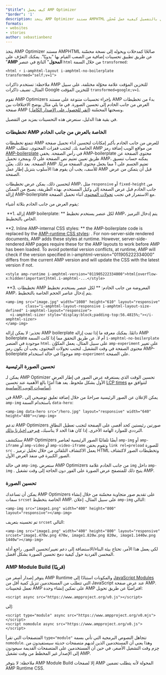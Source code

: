 ```yaml
---
"$title": كيف يعمل AMP Optimizer
"$order": '1'
description: يتخذ AMP Optimizer مستند AMPHTML صالحًا كمدخلات ويحوله إلى نسخة محسّنة عن طريق تطبيق تحسينات إضافية من الصعب القيام بها "يدويًا". يوضح هذا الدليل بالتفصيل كيفية عمل مُحسِّن AMP.
formats:
- websites
- stories
author: sebastianbenz
---
```


يتخذ AMP Optimizer مستند AMPHTML صالحًا كمدخلات ويحوله إلى نسخة محسّنة عن طريق تطبيق تحسينات إضافية من الصعب القيام بها "يدويًا". يمكنك التعرّف على "**AMP المحوَل**" الناتج في عنصر `html` من خلال السمة `transformed`:

```
<html ⚡ i-amphtml-layout i-amphtml-no-boilerplate transformed="self;v=1">
```

ملاحظة: تستخدم ذاكرات AMP للتخزين المؤقت علامة محوّلة مختلفة، على سبيل المثال، تضيف ذاكرات Google للتخزين المؤقت `transformed=google;v=1`.

تقوم AMP Optimizers بإجراء تحسينات متنوعة على مستند AMP بدءً من تخطيطات العرض من جانب الخادم إلى تحسين الصورة. في ما يلي مثال يوضح الاختلافات بين صفحة AMP ونسختها المحسّنة ([انقر للحصول على الإصدار الكامل](/static/img/docs/guides/optimized-amp-diff.png)).

<a href="/static/img/docs/guides/optimized-amp-diff.png"><amp-img lightbox layout="responsive" width="2560" height="773" src="/static/img/docs/guides/optimized-amp-diff.png"></amp-img></a>

في بقية هذا الدليل، سنعرض هذه التحسينات بمزيد من التفصيل.

### تخطيطات AMP الخاصة بالعرض من جانب الخادم

تتمتع تخطيطات AMP للعرض من جانب الخادم بأكبر إمكانات لتحسين أداء تحميل صفحة AMP الخاصة بك. لتجنب قفزات المحتوى، تتطلب AMP من مواقع الويب إضافة رمز [AMP-boilerplate](https://amp.dev/documentation/guides-and-tutorials/learn/spec/amp-boilerplate/?format=websites) في رأس الصفحة. يخفي AMP-boilerplate محتوى الصفحة عن طريق تعيين تعتيم نص الصفحة على 0. وبمجرد تحميل AMP، يمكنه حساب تنسيق الصفحة. بعد ذلك، يعيّن AMP تعتيم الجسم على 1 مما يجعل محتوى الصفحة مرئيًا. للأسف، يجب أن يقوم هذا الأسلوب بتنزيل إطار عمل AMP قبل أن يتمكن من عرض الصفحة.

لتحسين ذلك، يمكن عرض تخطيطات AMP، مثل `responsive` أو `fixed-height` من جانب الخادم قبل عرض الصفحة إلى وكيل المستخدم. بهذه الطريقة، يصبح من الممكن إزالة AMP-boilerplate مع الاستمرار في تجنب [تحولات المحتوى](https://web.dev/cls/) أثناء تحميل الصفحة.

يقوم العرض من جانب الخادم بثلاثة أشياء:

⁣ **1. إزالة AMP boilerplate: ** لكل عنصر يستخدم تخطيط AMP، يتم إدخال الترميز الخاص بالتخطيط.

⁣**2. Inline AMP-internal CSS styles: ** the AMP-boilerplate code is replaced by the <a href="https://cdn.ampproject.org/v0.css">AMP-runtime CSS styles</a>: <style amp-runtime>...</style>. For non-server-side rendered documents, AMP adds these styles at runtime. However, server-side-rendered AMP pages require these for the AMP layouts to work before AMP has been loaded. To avoid potential version conflicts, at runtime, AMP will check if the version specified in i-amphtml-version="011905222334000" differs from the current AMP version and will update the CSS with the latest version if not.

```
<style amp-runtime i-amphtml-version="011905222334000">html{overflow-x:hidden!important}html.i-amphtml-...</style>
```

⁣ **3. تخطيطات AMP المعروضة من جانب الخادم: ** لكل عنصر يستخدم تخطيط AMP، يتم إدخال عناصر الحجم الخاصة بالتخطيط.

```
<amp-img src="image.jpg" width="1080" height="610" layout="responsive"
         class="i-amphtml-layout-responsive i-amphtml-layout-size-defined" i-amphtml-layout="responsive">
  <i-amphtml-sizer style="display:block;padding-top:56.4815%;"></i-amphtml-sizer>
</amp-img>
```

تحذير: لا يمكن إزالة AMP boilerplate دائمًا. يمكنك معرفة ما إذا تمت إزالة AMP boilerplate أم لا، عن طريق التحقق مما إذا كانت السمة `i-amphtml-no-boilerplate` موجودة في العنصر `html`. على سبيل المثال، يعمل المكوِّن `amp-experiment` على تغيير محتوى الصفحة في وقت التشغيل. لتجنب تحولات المحتوى، يجب أن يكون رمز AMP-boilerplate موجودًا في حالة استخدام `amp-experiment` على الصفحة.

### تحسين الصورة الرئيسية

يمكن لـ AMP Optimizer تحسين الوقت الذي يستغرقه عرض الصور في إطار العرض الأول بشكل ملحوظ. يعد هذا أمرًا بالغ الأهمية عند تحسين [LCP times](https://web.dev/lcp/) لتتوافق مع [أساسيات الويب الأساسية](https://web.dev/vitals).

في AMP، يمكن الإعلان عن الصور الرئيسية صراحةً من خلال إضافة تعليق توضيحي إلى `amp-img` باستخدام السمة `data-hero`:

```
<amp-img data-hero src="/hero.jpg" layout="responsive" width="640" height="480"></amp-img>
```

تدعم AMP Optimizers صورتين رئيستين كحد أقصى على الصفحة لتجنب تعطيل النطاق الترددي للموارد الهامة الأخرى. إذا كان هذا الحد لا يناسبك، [فيرجى إخبارنا بذلك](https://github.com/ampproject/amp-toolbox/issues).

ستكتشف AMP Optimizers أيضًا تلقائيًا الصور الرئيسية لعناصر `amp-img` أو `amp-iframe` أو `amp-video` أو `amp-video-iframe` وتقوم بحقن `link rel=preload` للصورة `src` . يعمل الاكتشاف التلقائي من خلال تحليل ترميز HTML وتخطيطات الصور لاكتشاف الصور الكبيرة في منفذ العرض الأول.

في حالة `amp-img`، ستعرض AMP Optimizers من جانب الخادم علامة `img` داخل `amp-img` . يتيح ذلك للمتصفح عرض الصورة على الفور دون الحاجة إلى وقت تشغيل AMP.

### تحسين الصورة

يمكن أن تساعدك AMP Optimizers على تقديم صور متجاوبة محسّنة من خلال إنشاء سمات `srcset` الخاصة بتخطيط AMP. على سبيل المثال، إعلان `amp-img` التالي:

```
<amp-img src="image1.png" width="400" height="800" layout="responsive"></amp-img>
```

تم تحسينه بتعريف `srcset` التالي:

```
<amp-img src="image1.png" width="400" height="800" layout="responsive" srcset="image1.470w.png 470w, image1.820w.png 820w, image1.1440w.png 1440w"></amp-img>
```

لكي يعمل هذا الأمر، تحتاج بيئة البناء/الاستضافة إلى دعم تغيير/تحسين الصور. راجع أدلة المحسن الفردية حول كيفية دمج تحسين الصورة بشكل أفضل.

### AMP Module Build (قريبًا)

يتوفر إصدار أصغر من AMP Runtime والمكونات استنادًا إلى [JavaScript Modules](https://v8.dev/features/modules#browser) التي تتطلب من المستخدمين تنزيل كمية أقل من JavaScript عند عرض صفحة AMP. تعمل مُحسِنات AMP على تمكين إنشاء وحدة AMP افتراضيًا عن طريق تحويل:

```
<script async src="https://www.ampproject.org/v0.js"></script>
```

إلى:

```
<script type="module" async src="https://www.ampproject.org/v0.mjs"></script>
<script nomodule async src="https://www.ampproject.org/v0.js"></script>
```

المتصفحات التي تقرأ `type="module"` تتجاهل النصوص البرمجية التي تأتي بسمة `nomodule`. وهذا يعني أن المستخدمين الذين لديهم متصفحات حديثة سيستفيدون من حِزم وقت التشغيل الأصغر، في حين أن المستخدمين على المتصفحات القديمة سيعودون إلى الإصدار غير المخطط من وقت تشغيل AMP.

ملاحظة: لا يتوفر AMP Module Build إلا لصفحات AMP المحولة لأنه يتطلب تضمين AMP Runtime CSS.
